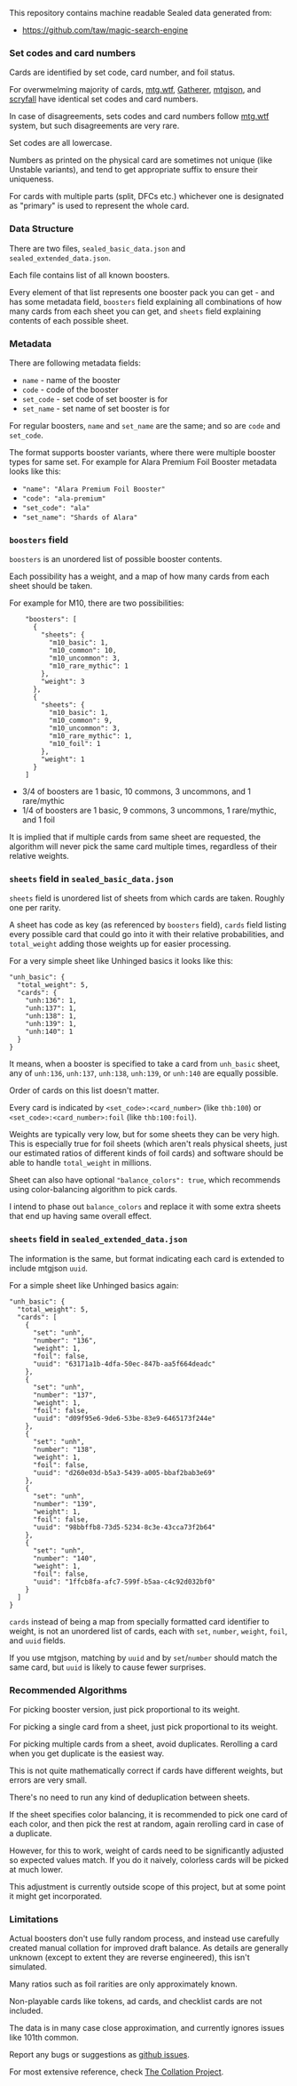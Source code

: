 This repository contains machine readable Sealed data generated from:

* https://github.com/taw/magic-search-engine

### Set codes and card numbers

Cards are identified by set code, card number, and foil status.

For overwmelming majority of cards, [mtg.wtf](https://mtg.wtf/), [Gatherer](https://gatherer.wizards.com/Pages/Default.aspx), [mtgjson](https://mtgjson.com/), and [scryfall](http://scryfall.com/) have identical set codes and card numbers.

In case of disagreements, sets codes and card numbers follow [mtg.wtf](https://mtg.wtf/) system, but such disagreements are very rare.

Set codes are all lowercase.

Numbers as printed on the physical card are sometimes not unique (like Unstable variants), and tend to get appropriate suffix to ensure their uniqueness.

For cards with multiple parts (split, DFCs etc.) whichever one is designated as "primary" is used to represent the whole card.

### Data Structure

There are two files, `sealed_basic_data.json` and `sealed_extended_data.json`.

Each file contains list of all known boosters.

Every element of that list represents one booster pack you can get - and has some metadata field, `boosters` field explaining all combinations of how many cards from each sheet you can get, and `sheets` field explaining contents of each possible sheet.

### Metadata

There are following metadata fields:

* `name` - name of the booster
* `code` - code of the booster
* `set_code` - set code of set booster is for
* `set_name` - set name of set booster is for

For regular boosters, `name` and `set_name` are the same; and so are `code` and `set_code`.

The format supports booster variants, where there were multiple booster types for same set. For example for Alara Premium Foil Booster metadata looks like this:

* `"name": "Alara Premium Foil Booster"`
* `"code": "ala-premium"`
* `"set_code": "ala"`
* `"set_name": "Shards of Alara"`

### `boosters` field

`boosters` is an unordered list of possible booster contents.

Each possibility has a weight, and a map of how many cards from each sheet should be taken.

For example for M10, there are two possibilities:

```
    "boosters": [
      {
        "sheets": {
          "m10_basic": 1,
          "m10_common": 10,
          "m10_uncommon": 3,
          "m10_rare_mythic": 1
        },
        "weight": 3
      },
      {
        "sheets": {
          "m10_basic": 1,
          "m10_common": 9,
          "m10_uncommon": 3,
          "m10_rare_mythic": 1,
          "m10_foil": 1
        },
        "weight": 1
      }
    ]
```

* 3/4 of boosters are 1 basic, 10 commons, 3 uncommons, and 1 rare/mythic
* 1/4 of boosters are 1 basic, 9 commons, 3 uncommons, 1 rare/mythic, and 1 foil

It is implied that if multiple cards from same sheet are requested, the algorithm will never pick the same card multiple times, regardless of their relative weights.

### `sheets` field in `sealed_basic_data.json`

`sheets` field is unordered list of sheets from which cards are taken. Roughly one per rarity.

A sheet has code as key (as referenced by `boosters` field), `cards` field listing every possible card that could go into it with their relative probabilities, and `total_weight` adding those weights up for easier processing.

For a very simple sheet like Unhinged basics it looks like this:

```
"unh_basic": {
  "total_weight": 5,
  "cards": {
    "unh:136": 1,
    "unh:137": 1,
    "unh:138": 1,
    "unh:139": 1,
    "unh:140": 1
  }
}
```

It means, when a booster is specified to take a card from `unh_basic` sheet, any of `unh:136`, `unh:137`, `unh:138`, `unh:139`, or `unh:140` are equally possible.

Order of cards on this list doesn't matter.

Every card is indicated by `<set_code>:<card_number>` (like `thb:100`) or `<set_code>:<card_number>:foil` (like `thb:100:foil`).

Weights are typically very low, but for some sheets they can be very high. This is especially true for foil sheets (which aren't reals physical sheets, just our estimated ratios of different kinds of foil cards) and software should be able to handle `total_weight` in millions.

Sheet can also have optional `"balance_colors": true`, which recommends using color-balancing algorithm to pick cards.

I intend to phase out `balance_colors` and replace it with some extra sheets that end up having same overall effect.

### `sheets` field in `sealed_extended_data.json`

The information is the same, but format indicating each card is extended to include mtgjson `uuid`.

For a simple sheet like Unhinged basics again:

```
"unh_basic": {
  "total_weight": 5,
  "cards": [
    {
      "set": "unh",
      "number": "136",
      "weight": 1,
      "foil": false,
      "uuid": "63171a1b-4dfa-50ec-847b-aa5f664deadc"
    },
    {
      "set": "unh",
      "number": "137",
      "weight": 1,
      "foil": false,
      "uuid": "d09f95e6-9de6-53be-83e9-6465173f244e"
    },
    {
      "set": "unh",
      "number": "138",
      "weight": 1,
      "foil": false,
      "uuid": "d260e03d-b5a3-5439-a005-bbaf2bab3e69"
    },
    {
      "set": "unh",
      "number": "139",
      "weight": 1,
      "foil": false,
      "uuid": "98bbffb8-73d5-5234-8c3e-43cca73f2b64"
    },
    {
      "set": "unh",
      "number": "140",
      "weight": 1,
      "foil": false,
      "uuid": "1ffcb8fa-afc7-599f-b5aa-c4c92d032bf0"
    }
  ]
}
```

`cards` instead of being a map from specially formatted card identifier to weight, is not an unordered list of cards, each with `set`, `number`, `weight`, `foil`, and `uuid` fields.

If you use mtgjson, matching by `uuid` and by `set`/`number` should match the same card, but `uuid` is likely to cause fewer surprises.

### Recommended Algorithms

For picking booster version, just pick proportional to its weight.

For picking a single card from a sheet, just pick proportional to its weight.

For picking multiple cards from a sheet, avoid duplicates. Rerolling a card when you get duplicate is the easiest way.

This is not quite mathematically correct if cards have different weights, but errors are very small.

There's no need to run any kind of deduplication between sheets.

If the sheet specifies color balancing, it is recommended to pick one card of each color, and then pick the rest at random, again rerolling card in case of a duplicate.

However, for this to work, weight of cards need to be significantly adjusted so expected values match. If you do it naively, colorless cards will be picked at much lower.

This adjustment is currently outside scope of this project, but at some point it might get incorporated.

### Limitations

Actual boosters don't use fully random process, and instead use carefully created manual collation for improved draft balance. As details are generally unknown (except to extent they are reverse engineered), this isn't simulated.

Many ratios such as foil rarities are only approximately known.

Non-playable cards like tokens, ad cards, and checklist cards are not included.

The data is in many case close approximation, and currently ignores issues like 101th common.

Report any bugs or suggestions as [github issues](https://github.com/taw/magic-sealed-data/issues).

For most extensive reference, check [The Collation Project](http://www.lethe.xyz/mtg/collation/).
